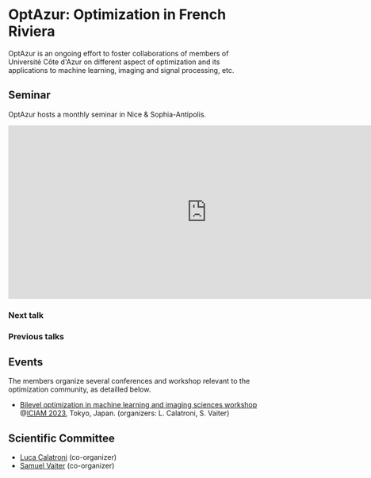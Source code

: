 # OptAzur: Optimization in French Riviera

OptAzur is an ongoing effort to foster collaborations of members of Université Côte d'Azur on different aspect of optimization and its applications to machine learning, imaging and signal processing, etc. 

## Seminar

OptAzur hosts a monthly seminar in Nice & Sophia-Antipolis.

<iframe src="https://calendar.google.com/calendar/embed?src=777634d8e23d216a22f2e45d2f1c56cfd1b2cafd4dedb0f48458a55bef4f7a0f%40group.calendar.google.com&ctz=Europe%2FParis" style="border: 0" width="800" height="350" frameborder="0" scrolling="no"></iframe>

### Next talk

### Previous talks

## Events

The members organize several conferences and workshop relevant to the optimization community, as detailled below.

- [Bilevel optimization in machine learning and imaging sciences workshop](https://iciam2023.org/registered_data?id=00400) @[ICIAM 2023](https://iciam2023.org/accepted_ms#00400_Bilevel_optimization_in_machine_learning_and_imaging_sciences), Tokyo, Japan. (organizers: L. Calatroni, S. Vaiter)

## Scientific Committee

- [Luca Calatroni](https://sites.google.com/view/lucacalatroni/home) (co-organizer)
- [Samuel Vaiter](https://samuelvaiter.com) (co-organizer)
